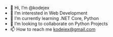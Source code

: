 - 👋 Hi, I’m @kodejex
- 👀 I’m interested in Web Development
- 🌱 I’m currently learning .NET Core, Python
- 💞️ I’m looking to collaborate on Python Projects
- 📫 How to reach me kodejex@gmail.com

<!---
kodejex/kodejex is a ✨ special ✨ repository because its `README.md` (this file) appears on your GitHub profile.
You can click the Preview link to take a look at your changes.
--->
